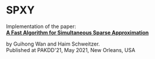 # SPXY

Implementation of the paper:   
**[A Fast Algorithm for Simultaneous Sparse Approximation](https://link.springer.com/chapter/10.1007/978-3-030-75768-7_4)**

by Guihong Wan and Haim Schweitzer.  
Published at PAKDD'21, May 2021, New Orleans, USA
